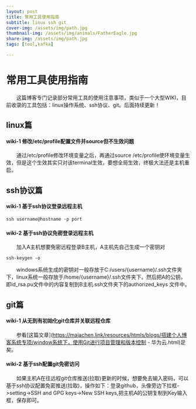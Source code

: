 ```yaml
---
layout: post
title: 常用工具使用指南
subtitle: linux ssh git
cover-img: /assets/img/path.jpg
thumbnail-img: /assets/img/animals/FatherEagle.jpg
share-img: /assets/img/path.jpg
tags: [tool,kafka]

---
```



# 常用工具使用指南

&emsp;&emsp;这篇博客专门记录部分常用工具的使用注意事项，类似于一个大型WIKI，目前收录的工具包括：linux操作系统、ssh协议、git。后面持续更新！

## linux篇

#### wiki-1 修改/etc/profile配置文件并source但不生效问题

&emsp;&emsp;通过/etc/profile修改环境变量之后，再通过source /etc/profile使环境变量生效，但是这个生效其实只对该terminal生效，要想全局生效，终极大法还是主机重启。

## ssh协议篇

#### wiki-1 基于ssh协议登录远程主机

```
ssh username@hostname -p port
```

#### wiki-2  基于ssh协议免密登录远程主机

&emsp;&emsp;加入A主机想要免密远程登录B主机，A主机先自己生成一个密钥对

```
ssh-keygen -o
```

&emsp;&emsp;windows系统生成的密钥对一般存放于C:/users/{username}/.ssh文件夹下，linux系统一般存放于/home/{username}/.ssh文件夹下。然后把A的公钥，即id_rsa.pu文件中的内容复制到B主机.ssh文件夹下的authorized_keys 文件中。

## git篇

#### wiki-1 从无到有初始化git仓库并关联远程仓库

&emsp;&emsp;参看[这篇文章](https://majachen.link/resources/htmls/blogs/搭建个人博客系统专项/window系统下，使用Git进行项目管理和版本控制 - 华为云.html)足矣。

#### wiki-2 基于ssh配置git免密访问

&emsp;&emsp;如果主机A在往远程git仓库推送(拉取)更新的时候，想要免去输入密码，可以基于ssh协议配置免密推送(拉取)，操作如下：登录github，头像旁边下拉框->setting->SSH and GPG keys->New SSH keys,把主机A的公钥复制到Key输入框，保存即可。





